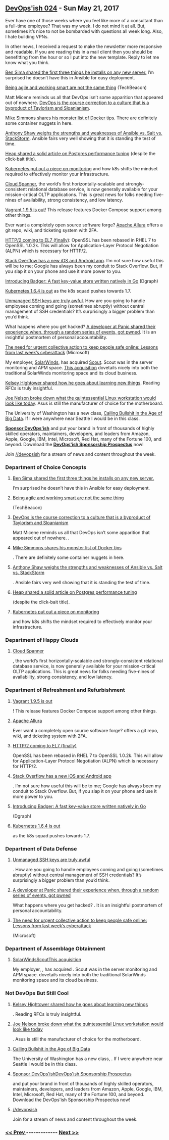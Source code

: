 ## [DevOps'ish 024](https://devopsish.com/024) - Sun May 21, 2017

Ever have one of those weeks where you feel like more of a consultant than a full-time employee? That was my week. I do not mind it at all. But, sometimes it’s nice to not be bombarded with questions all week long. Also, I hate building VPNs.

In other news, I received a request to make the newsletter more responsive and readable. If you are reading this in a mail client then you should be benefitting from the hour or so I put into the new template. Reply to let me know what you think.

<a href="https://bsima.me/clog/server-tools.html">Ben Sima shared the first three things he installs on any new server.</a> I’m surprised he doesn’t have this in Ansible for easy deployment.

<a href="https://techbeacon.com/being-agile-working-smart-are-not-same-thing">Being agile and working smart are not the same thing</a> (TechBeacon)

Matt Micene reminds us all that DevOps isn’t some apparition that appeared out of nowhere. <a href="https://opensource.com/open-organization/17/5/what-is-the-point-of-DevOps">DevOps is the course correction to a culture that is a byproduct of Taylorism and Sloanianism</a>.

<a href="https://dev.to/mikesimons/mikes-monster-list-of-docker-tips">Mike Simmons shares his monster list of Docker tips</a>. There are definitely some container nuggets in here.

<a href="https://medium.com/@anthonypjshaw/ansible-v-s-salt-saltstack-v-s-stackstorm-3d8f57149368">Anthony Shaw weighs the strengths and weaknesses of Ansible vs. Salt vs. StackStorm</a>. Ansible fairs very well showing that it is standing the test of time.

<a href="http://heap.engineering/basic-performance-analysis-saved-us-millions/">Heap shared a solid article on Postgres performance tuning</a> (despite the click-bait title).

<a href="http://blog.kubernetes.io/2017/05/kubernetes-monitoring-guide.html">Kubernetes put out a piece on monitoring</a> and how k8s shifts the mindset required to effectively monitor your infrastructure.

<a href="https://cloud.google.com/spanner/">Cloud Spanner</a>, the world’s first horizontally-scalable and strongly-consistent relational database service, is now generally available for your mission-critical OLTP applications. This is great news for folks needing five-nines of availability, strong consistency, and low latency.

<a href="https://www.hashicorp.com/blog/vagrant-1-9-5/">Vagrant 1.9.5 is out</a>! This release features Docker Compose support among other things.

Ever want a completely open source software forge? <a href="http://allura.apache.org/">Apache Allura</a> offers a git repo, wiki, and ticketing system with 2FA.

<a href="https://ma.ttias.be/centos-7-4-ship-tls-1-2-alpn/">HTTP/2 coming to EL7 (finally)</a>: OpenSSL has been rebased in RHEL 7 to OpenSSL 1.0.2k. This will allow for Application-Layer Protocol Negotiation (ALPN) which is necessary for HTTP/2.

<a href="https://stackoverflow.blog/2017/05/16/stack-overflow-official-app-launches-ios-android/">Stack Overflow has a new iOS and Android app</a>. I’m not sure how useful this will be to me; Google has always been my conduit to Stack Overflow. But, if you slap it on your phone and use it more power to you.

<a href="https://open.dgraph.io/post/badger/">Introducing Badger: A fast key-value store written natively in Go</a> (Dgraph)

<a href="https://github.com/kubernetes/kubernetes/blob/master/CHANGELOG.md/#v164">Kubernetes 1.6.4 is out</a> as the k8s squad pushes towards 1.7.

<a href="http://www.csoonline.com/article/3196974/data-protection/unmanaged-orphaned-ssh-keys-remain-a-serious-enterprise-risks.html">Unmanaged SSH keys are truly awful</a>. How are you going to handle employees coming and going (sometimes abruptly) without central management of SSH credentials? It’s surprisingly a bigger problem than you’d think.

What happens where you get hacked? <a href="https://panic.com/blog/stolen-source-code/">A developer at Panic shared their experience when, through a random series of events, got pwned</a>. It is an insightful postmortem of personal accountability.

<a href="https://blogs.microsoft.com/on-the-issues/2017/05/14/need-urgent-collective-action-keep-people-safe-online-lessons-last-weeks-cyberattack/#sm.0000llg81y90hdbs115975pt98jep">The need for urgent collective action to keep people safe online: Lessons from last week’s cyberattack</a> (Microsoft)

My employer, <a href="http://www.solarwinds.com/">SolarWinds</a>, has acquired <a href="https://scoutapp.com/">Scout</a>. Scout was in the server monitoring and APM space. <a href="http://www.solarwinds.com/company/press-releases/solarwinds-acquires-scouts-saas-based-server-monitoring-technology-and-launches-it-as-solarwinds-pingdom-server-monitor">This acquisition</a> dovetails nicely into both the traditional SolarWinds monitoring space and its cloud business.

<a href="https://twitter.com/kelseyhightower/status/864857551942307840">Kelsey Hightower shared how he goes about learning new things</a>. Reading RFCs is truly insightful.

<a href="https://begriffs.com/posts/2017-05-17-linux-workstation-guide.html#core">Joe Nelson broke down what the quintessential Linux workstation would look like today</a>. Asus is still the manufacturer of choice for the motherboard.

The University of Washington has a new class, <a href="http://callingbullshit.org/syllabus.html">Calling Bullshit in the Age of Big Data</a>. If I were anywhere near Seattle I would be in this class.

<a href="https://devopsish.com/sponsor/" title="Sponsor DevOps&#39;ish"><strong>Sponsor DevOps&#39;ish</strong></a> and put your brand in front of thousands of highly skilled operators, maintainers, developers, and leaders from Amazon, Apple, Google, IBM, Intel, Microsoft, Red Hat, many of the Fortune 100, and beyond. Download the <strong><a href="https://devopsi.sh/prospectus">DevOps&#39;ish Sponsorship Prospectus</a></strong> now!

Join <a href="https://www.reddit.com/r/devopsish/">/<span class="fa fa-reddit-alien fa-sm" aria-hidden="true"></span>/devopsish</a> for a stream of news and content throughout the week.

### Department of Choice Concepts

1. [Ben Sima shared the first three things he installs on any new server.](https://bsima.me/clog/server-tools.html)

    I’m surprised he doesn’t have this in Ansible for easy deployment.
1. [Being agile and working smart are not the same thing](https://techbeacon.com/being-agile-working-smart-are-not-same-thing)

    (TechBeacon)
1. [DevOps is the course correction to a culture that is a byproduct of Taylorism and Sloanianism](https://opensource.com/open-organization/17/5/what-is-the-point-of-DevOps)

    Matt Micene reminds us all that DevOps isn’t some apparition that appeared out of nowhere. .
1. [Mike Simmons shares his monster list of Docker tips](https://dev.to/mikesimons/mikes-monster-list-of-docker-tips)

    . There are definitely some container nuggets in here.
1. [Anthony Shaw weighs the strengths and weaknesses of Ansible vs. Salt vs. StackStorm](https://medium.com/@anthonypjshaw/ansible-v-s-salt-saltstack-v-s-stackstorm-3d8f57149368)

    . Ansible fairs very well showing that it is standing the test of time.
1. [Heap shared a solid article on Postgres performance tuning](http://heap.engineering/basic-performance-analysis-saved-us-millions/)

    (despite the click-bait title).
1. [Kubernetes put out a piece on monitoring](http://blog.kubernetes.io/2017/05/kubernetes-monitoring-guide.html)

    and how k8s shifts the mindset required to effectively monitor your infrastructure.
### Department of Happy Clouds

1. [Cloud Spanner](https://cloud.google.com/spanner/)

    , the world’s first horizontally-scalable and strongly-consistent relational database service, is now generally available for your mission-critical OLTP applications. This is great news for folks needing five-nines of availability, strong consistency, and low latency.
### Department of Refreshment and Refurbishment

1. [Vagrant 1.9.5 is out](https://www.hashicorp.com/blog/vagrant-1-9-5/)

    ! This release features Docker Compose support among other things.
1. [Apache Allura](http://allura.apache.org/)

    Ever want a completely open source software forge?  offers a git repo, wiki, and ticketing system with 2FA.
1. [HTTP/2 coming to EL7 (finally)](https://ma.ttias.be/centos-7-4-ship-tls-1-2-alpn/)

     OpenSSL has been rebased in RHEL 7 to OpenSSL 1.0.2k. This will allow for Application-Layer Protocol Negotiation (ALPN) which is necessary for HTTP/2.
1. [Stack Overflow has a new iOS and Android app](https://stackoverflow.blog/2017/05/16/stack-overflow-official-app-launches-ios-android/)

    . I’m not sure how useful this will be to me; Google has always been my conduit to Stack Overflow. But, if you slap it on your phone and use it more power to you.
1. [Introducing Badger: A fast key-value store written natively in Go](https://open.dgraph.io/post/badger/)

    (Dgraph)
1. [Kubernetes 1.6.4 is out](https://github.com/kubernetes/kubernetes/blob/master/CHANGELOG.md/#v164)

    as the k8s squad pushes towards 1.7.
### Department of Data Defense

1. [Unmanaged SSH keys are truly awful](http://www.csoonline.com/article/3196974/data-protection/unmanaged-orphaned-ssh-keys-remain-a-serious-enterprise-risks.html)

    . How are you going to handle employees coming and going (sometimes abruptly) without central management of SSH credentials? It’s surprisingly a bigger problem than you’d think.
1. [A developer at Panic shared their experience when, through a random series of events, got pwned](https://panic.com/blog/stolen-source-code/)

    What happens where you get hacked? . It is an insightful postmortem of personal accountability.
1. [The need for urgent collective action to keep people safe online: Lessons from last week’s cyberattack](https://blogs.microsoft.com/on-the-issues/2017/05/14/need-urgent-collective-action-keep-people-safe-online-lessons-last-weeks-cyberattack/#sm.0000llg81y90hdbs115975pt98jep)

    (Microsoft)
### Department of Assemblage Obtainment

1. [SolarWindsScoutThis acquisition](http://www.solarwinds.com/)

    My employer, , has acquired . Scout was in the server monitoring and APM space.  dovetails nicely into both the traditional SolarWinds monitoring space and its cloud business.
### Not DevOps But Still Cool

1. [Kelsey Hightower shared how he goes about learning new things](https://twitter.com/kelseyhightower/status/864857551942307840)

    . Reading RFCs is truly insightful.
1. [Joe Nelson broke down what the quintessential Linux workstation would look like today](https://begriffs.com/posts/2017-05-17-linux-workstation-guide.html#core)

    . Asus is still the manufacturer of choice for the motherboard.
1. [Calling Bullshit in the Age of Big Data](http://callingbullshit.org/syllabus.html)

    The University of Washington has a new class, . If I were anywhere near Seattle I would be in this class.
1. [Sponsor DevOps'ishDevOps'ish Sponsorship Prospectus](https://devopsish.com/sponsor/)

    and put your brand in front of thousands of highly skilled operators, maintainers, developers, and leaders from Amazon, Apple, Google, IBM, Intel, Microsoft, Red Hat, many of the Fortune 100, and beyond. Download the DevOps'ish Sponsorship Prospectus now!
1. [//devopsish](https://www.reddit.com/r/devopsish/)

    Join  for a stream of news and content throughout the week.

### [ << Prev ](devopsweekly-023.md) ------------- [ Next >> ](devopsweekly-025.md)